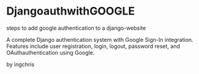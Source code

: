 # DjangoauthwithGOOGLE
steps to add google authentication to a django-website

A complete Django authentication system with Google Sign-In integration. 
Features include user registration, login, logout, password reset, and 
OAuthauthentication using Google. 

by ingchris
